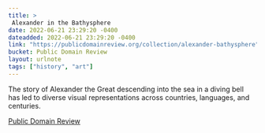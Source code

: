 ```yaml
---
title: > 
 Alexander in the Bathysphere
date: 2022-06-21 23:29:20 -0400
dateadded: 2022-06-21 23:29:20 -0400
link: "https://publicdomainreview.org/collection/alexander-bathysphere"
bucket: Public Domain Review
layout: urlnote
tags: ["history", "art"]
--- 
```

The story of Alexander the Great descending into the sea in a diving bell has led to diverse visual representations across countries, languages, and centuries.
 <!-- end excerpt --> 
<div class='bucket'><a class='internal-link' href='/buckets/public-domain-review'>Public Domain Review</a></div> 
